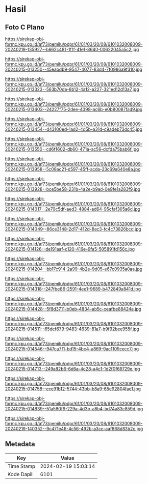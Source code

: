 # Hasil

## Foto C Plano

https://sirekap-obj-formc.kpu.go.id/af73/pemilu/pdpr/61/01/03/20/08/6101032008009-20240219-135927--b662c481-1f1f-41e1-8640-00622045a5c2.jpg

https://sirekap-obj-formc.kpu.go.id/af73/pemilu/pdpr/61/01/03/20/08/6101032008009-20240215-013250--45eabdb9-9547-4077-83d4-7f0986a9f310.jpg

https://sirekap-obj-formc.kpu.go.id/af73/pemilu/pdpr/61/01/03/20/08/6101032008009-20240215-013323--563b70da-8b12-4a12-a227-321ed12d13a7.jpg

https://sirekap-obj-formc.kpu.go.id/af73/pemilu/pdpr/61/01/03/20/08/6101032008009-20240215-013403--24227f75-2dee-4398-ac6b-e0b80087fad9.jpg

https://sirekap-obj-formc.kpu.go.id/af73/pemilu/pdpr/61/01/03/20/08/6101032008009-20240215-013454--d43100ed-1ad2-4d5b-a31d-c9adeb73dc45.jpg

https://sirekap-obj-formc.kpu.go.id/af73/pemilu/pdpr/61/01/03/20/08/6101032008009-20240215-013550--cd6f1602-db60-471a-ac56-dcfda75bab6f.jpg

https://sirekap-obj-formc.kpu.go.id/af73/pemilu/pdpr/61/01/03/20/08/6101032008009-20240215-013958--5c08ac21-d597-45ff-acda-23c69a640e8a.jpg

https://sirekap-obj-formc.kpu.go.id/af73/pemilu/pdpr/61/01/03/20/08/6101032008009-20240215-013928--bce5be58-231b-4a2e-b9ad-0e9fe1a283f9.jpg

https://sirekap-obj-formc.kpu.go.id/af73/pemilu/pdpr/61/01/03/20/08/6101032008009-20240215-014017--2e70c5df-aed3-4884-ad64-95cfaf305a6d.jpg

https://sirekap-obj-formc.kpu.go.id/af73/pemilu/pdpr/61/01/03/20/08/6101032008009-20240215-014049--86ce3148-2d17-412d-8ec3-fc4c73826bcd.jpg

https://sirekap-obj-formc.kpu.go.id/af73/pemilu/pdpr/61/01/03/20/08/6101032008009-20240215-014126--de191aaf-c120-416e-9fa5-505891fd156c.jpg

https://sirekap-obj-formc.kpu.go.id/af73/pemilu/pdpr/61/01/03/20/08/6101032008009-20240215-014204--bb17c914-2a99-4b2e-9d05-e67c0935a0aa.jpg

https://sirekap-obj-formc.kpu.go.id/af73/pemilu/pdpr/61/01/03/20/08/6101032008009-20240215-014318--247fbe86-2591-4ee1-9689-b472849a841d.jpg

https://sirekap-obj-formc.kpu.go.id/af73/pemilu/pdpr/61/01/03/20/08/6101032008009-20240215-014428--5f8d3711-b0eb-4834-ab5c-ceafbe88424a.jpg

https://sirekap-obj-formc.kpu.go.id/af73/pemilu/pdpr/61/01/03/20/08/6101032008009-20240215-014511--65dcf679-9483-4639-81a7-b9f92bee955f.jpg

https://sirekap-obj-formc.kpu.go.id/af73/pemilu/pdpr/61/01/03/20/08/6101032008009-20240215-014546--947ca7f1-bd15-4bc4-a869-9ac1109cecc7.jpg

https://sirekap-obj-formc.kpu.go.id/af73/pemilu/pdpr/61/01/03/20/08/6101032008009-20240215-014713--249a82b6-6d6a-4c28-a4c1-1d2f0f69729e.jpg

https://sirekap-obj-formc.kpu.go.id/af73/pemilu/pdpr/61/01/03/20/08/6101032008009-20240215-014758--ece91b12-5744-43bb-b8a9-65e92804fae1.jpg

https://sirekap-obj-formc.kpu.go.id/af73/pemilu/pdpr/61/01/03/20/08/6101032008009-20240215-014839--51a580f9-229a-4d3b-a8b4-bd74a83c859d.jpg

https://sirekap-obj-formc.kpu.go.id/af73/pemilu/pdpr/61/01/03/20/08/6101032008009-20240219-140352--9c471e48-4c56-492b-a3cc-aaf868d83b2c.jpg


## Metadata

| Key        | Value               |
| ---------- | ------------------- |
| Time Stamp | 2024-02-19 15:03:14 |
| Kode Dapil | 6101                |



